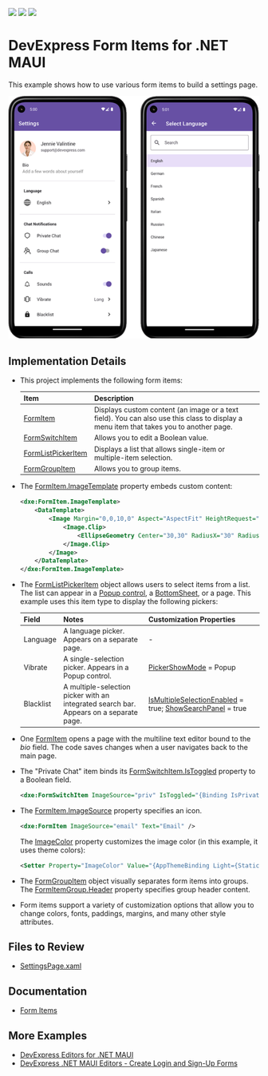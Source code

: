 <!-- default badges list -->
![](https://img.shields.io/endpoint?url=https://codecentral.devexpress.com/api/v1/VersionRange/617812916/23.1.2%2B)
[![](https://img.shields.io/badge/Open_in_DevExpress_Support_Center-FF7200?style=flat-square&logo=DevExpress&logoColor=white)](https://supportcenter.devexpress.com/ticket/details/T1166146)
[![](https://img.shields.io/badge/📖_How_to_use_DevExpress_Examples-e9f6fc?style=flat-square)](https://docs.devexpress.com/GeneralInformation/403183)
<!-- default badges end -->

# DevExpress Form Items for .NET MAUI

This example shows how to use various form items to build a settings page.

![DevExpress Form Items for .NET MAUI - Demo app preview](Images/form-items-preview.png)

## Implementation Details

* This project implements the following form items:

    | Item | Description |
    |-|-|
    | [FormItem](https://docs.devexpress.com/MAUI/DevExpress.Maui.Editors.FormItem) | Displays custom content (an image or a text field). You can also use this class to display a menu item that takes you to another page.  |
    | [FormSwitchItem](https://docs.devexpress.com/MAUI/DevExpress.Maui.Editors.FormSwitchItem)| Allows you to edit a Boolean value. |
    | [FormListPickerItem](https://docs.devexpress.com/MAUI/DevExpress.Maui.Editors.FormListPickerItem) | Displays a list that allows single-item or multiple-item selection. |
    | [FormGroupItem](https://docs.devexpress.com/MAUI/DevExpress.Maui.Editors.FormGroupItem) | Allows you to group items. |

* The [FormItem.ImageTemplate](https://docs.devexpress.com/MAUI/DevExpress.Maui.Editors.FormItemBase.ImageTemplate) property embeds custom content:

    ```xml
    <dxe:FormItem.ImageTemplate>
        <DataTemplate>
            <Image Margin="0,0,10,0" Aspect="AspectFit" HeightRequest="60" Source="jennievalintine" WidthRequest="60">
                <Image.Clip>
                    <EllipseGeometry Center="30,30" RadiusX="30" RadiusY="30" />
                </Image.Clip>
            </Image>
        </DataTemplate>
    </dxe:FormItem.ImageTemplate>
    ```
* The [FormListPickerItem](https://docs.devexpress.com/MAUI/DevExpress.Maui.Editors.FormListPickerItem) object allows users to select items from a list. The list can appear in a [Popup control](https://docs.devexpress.com/MAUI/DevExpress.Maui.Controls.DXPopup), a [BottomSheet](https://docs.devexpress.com/MAUI/DevExpress.Maui.Controls.BottomSheet), or a page. This example uses this item type to display the following pickers:

    | Field | Notes | Customization Properties |
    |-|-|-|
    | Language | A language picker. Appears on a separate page. | - |
    | Vibrate | A single-selection picker. Appears in a Popup control. | [PickerShowMode](https://docs.devexpress.com/MAUI/DevExpress.Maui.Editors.FormPickerItemBase.PickerShowMode) = Popup|
    | Blacklist | A multiple-selection picker with an integrated search bar. Appears on a separate page. | [IsMultipleSelectionEnabled](https://docs.devexpress.com/MAUI/DevExpress.Maui.Editors.FormListPickerItem.IsMultipleSelectionEnabled) = true; [ShowSearchPanel](https://docs.devexpress.com/MAUI/DevExpress.Maui.Editors.FormListPickerItem.ShowSearchPanel) = true |

* One [FormItem](https://docs.devexpress.com/MAUI/DevExpress.Maui.Editors.FormItem) opens a page with the multiline text editor bound to the *bio* field. The code saves changes when a user navigates back to the main page.
* The "Private Chat" item binds its [FormSwitchItem.IsToggled](https://docs.devexpress.com/MAUI/DevExpress.Maui.Editors.FormSwitchItem.IsToggled) property to a Boolean field.
  
  ```xml
  <dxe:FormSwitchItem ImageSource="priv" IsToggled="{Binding IsPrivateChatEnabled}" Text="Private Chat" />
  ```

* The [FormItem.ImageSource](https://docs.devexpress.com/MAUI/DevExpress.Maui.Editors.FormItemBase.ImageSource) property specifies an icon. 

    ```xml
    <dxe:FormItem ImageSource="email" Text="Email" />
    ```

    The [ImageColor](https://docs.devexpress.com/MAUI/DevExpress.Maui.Editors.FormItemBase.ImageSource) property customizes the image color (in this example, it uses theme colors):

    ```xml
    <Setter Property="ImageColor" Value="{AppThemeBinding Light={StaticResource Gray600}, Dark={StaticResource Gray200}}" />
    ```

* The [FormGroupItem](https://docs.devexpress.com/MAUI/DevExpress.Maui.Editors.FormGroupItem) object visually separates form items into groups. The [FormItemGroup.Header](https://docs.devexpress.com/MAUI/DevExpress.Maui.Editors.FormGroupItem.Header) property specifies group header content.
* Form items support a variety of customization options that allow you to change colors, fonts, paddings, margins, and many other style attributes.

## Files to Review

- [SettingsPage.xaml](./CS/Views/SettingsPage.xaml)

## Documentation

- [Form Items](https://docs.devexpress.com/MAUI/404418/form-items/form-items?v=23.1)

## More Examples

- [DevExpress Editors for .NET MAUI](https://github.com/DevExpress-Examples/maui-editors-get-started)
- [DevExpress .NET MAUI Editors - Create Login and Sign-Up Forms](https://github.com/DevExpress-Examples/maui-editors-access-form)

